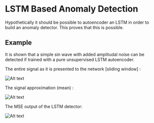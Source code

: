 # LSTM Based Anomaly Detection
Hypothetically it should be possible to autoencoder an LSTM in order to build an anomaly detector. 
This proves that this is possible. 

## Example
It is shown that a simple sin wave with added amplitudal noise can be detected if trained with a pure unsupervised LSTM autoencoder. 

The entire signal as it is presented to the network [sliding window] :

![Alt text](/../screenshots/images/sliding_unrolled.png?raw=true "Full signal's sliding window concatinated together")

The signal approximation (mean) :

![Alt text](/../screenshots/images/rolled_up_wave.png?raw=true "Full signal's sliding window mean")

The MSE output of the LSTM detector:

![Alt text](/../screenshots/images/LSTM_classification.png?raw=true "LSTM detector output")


